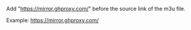 Add "https://mirror.ghproxy.com/" before the source link of the m3u file.

Example: https://mirror.ghproxy.com/

